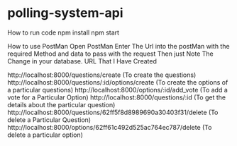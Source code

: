 # polling-system-api

How to run code
npm install
npm start

How to use PostMan
Open PostMan
Enter The Url into the postMan with the required Method and data to pass with the request
Then just Note The Change in your database.
URL That I Have Created


http://localhost:8000/questions/create (To create the questions)
http://localhost:8000/questions/:id/options/create (To create the options of a particular questions)
http://localhost:8000/options/:id/add_vote (To add a vote for a Particular Option)
http://localhost:8000/questions/:id (To get the details about the particular question)
http://localhost:8000/questions/62ff5f8d8989690a30403f31/delete (To delete a Particular Question)
http://localhost:8000/options/62ff61c492d525ac764ec787/delete (To delete a particular option)
